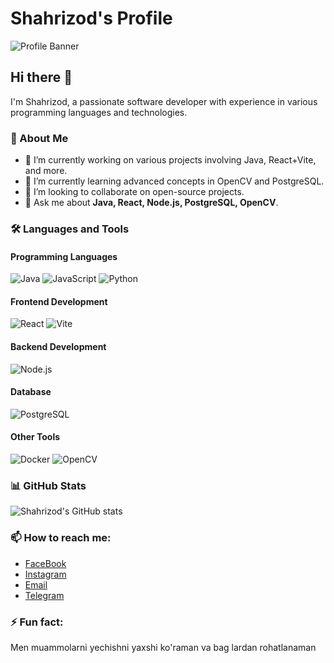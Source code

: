 # Shahrizod's Profile

![Profile Banner](https://via.placeholder.com/800x200?text=Welcome+to+Shahrizod's+GitHub+Profile)

## Hi there 👋

I'm Shahrizod, a passionate software developer with experience in various programming languages and technologies.

### 🚀 About Me

- 🔭 I’m currently working on various projects involving Java, React+Vite, and more.
- 🌱 I’m currently learning advanced concepts in OpenCV and PostgreSQL.
- 👯 I’m looking to collaborate on open-source projects.
- 💬 Ask me about **Java, React, Node.js, PostgreSQL, OpenCV**.

### 🛠️ Languages and Tools

#### Programming Languages
![Java](https://img.shields.io/badge/Java-ED8B00?style=for-the-badge&logo=java&logoColor=white)
![JavaScript](https://img.shields.io/badge/JavaScript-F7DF1E?style=for-the-badge&logo=javascript&logoColor=black)
![Python](https://img.shields.io/badge/Python-3776AB?style=for-the-badge&logo=python&logoColor=white)

#### Frontend Development
![React](https://img.shields.io/badge/React-20232A?style=for-the-badge&logo=react&logoColor=61DAFB)
![Vite](https://img.shields.io/badge/Vite-646CFF?style=for-the-badge&logo=vite&logoColor=white)

#### Backend Development
![Node.js](https://img.shields.io/badge/Node.js-339933?style=for-the-badge&logo=nodedotjs&logoColor=white)

#### Database
![PostgreSQL](https://img.shields.io/badge/PostgreSQL-316192?style=for-the-badge&logo=postgresql&logoColor=white)

#### Other Tools
![Docker](https://img.shields.io/badge/Docker-2496ED?style=for-the-badge&logo=docker&logoColor=white)
![OpenCV](https://img.shields.io/badge/OpenCV-5C3EE8?style=for-the-badge&logo=opencv&logoColor=white)

### 📊 GitHub Stats
![Shahrizod's GitHub stats](https://github-readme-stats.vercel.app/api?username=shahrizod3021&show_icons=true&theme=radical)

### 📫 How to reach me:
- [FaceBook](https://m.facebook.com/profile.php?id=61561104039502)
- [Instagram](https://www.instagram.com/bahromovc_/)
- [Email](mailto:alimirzaaliyevdev@gmail.com)
- [Telegram](https://t.me/bahromovc_30)

### ⚡ Fun fact:
Men muammolarni yechishni yaxshi ko'raman va bag lardan rohatlanaman 
